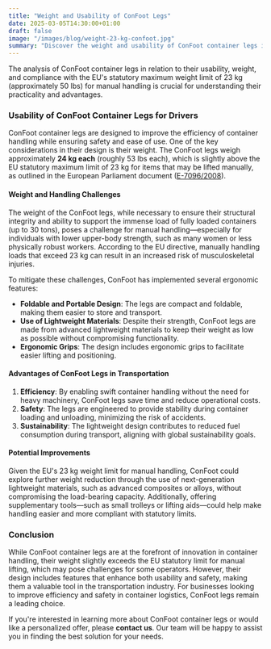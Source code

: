 ```yaml
---
title: "Weight and Usability of ConFoot Legs"
date: 2025-03-05T14:30:00+01:00
draft: false
image: "/images/blog/weight-23-kg-confoot.jpg"
summary: "Discover the weight and usability of ConFoot container legs in relation to the EU's statutory maximum weight limit of 23 kg for manual handling."
---
```


The analysis of ConFoot container legs in relation to their usability, weight, and compliance with the EU's statutory maximum weight limit of 23 kg (approximately 50 lbs) for manual handling is crucial for understanding their practicality and advantages.

### Usability of ConFoot Container Legs for Drivers

ConFoot container legs are designed to improve the efficiency of container handling while ensuring safety and ease of use. One of the key considerations in their design is their weight. The ConFoot legs weigh approximately **24 kg each** (roughly 53 lbs each), which is slightly above the EU statutory maximum limit of 23 kg for items that may be lifted manually, as outlined in the European Parliament document ([E-7096/2008](https://www.europarl.europa.eu/doceo/document/E-6-2008-7096_EN.html)).

#### Weight and Handling Challenges
The weight of the ConFoot legs, while necessary to ensure their structural integrity and ability to support the immense load of fully loaded containers (up to 30 tons), poses a challenge for manual handling—especially for individuals with lower upper-body strength, such as many women or less physically robust workers. According to the EU directive, manually handling loads that exceed 23 kg can result in an increased risk of musculoskeletal injuries.

To mitigate these challenges, ConFoot has implemented several ergonomic features:
- **Foldable and Portable Design**: The legs are compact and foldable, making them easier to store and transport.
- **Use of Lightweight Materials**: Despite their strength, ConFoot legs are made from advanced lightweight materials to keep their weight as low as possible without compromising functionality.
- **Ergonomic Grips**: The design includes ergonomic grips to facilitate easier lifting and positioning.

#### Advantages of ConFoot Legs in Transportation
1. **Efficiency**: By enabling swift container handling without the need for heavy machinery, ConFoot legs save time and reduce operational costs.
2. **Safety**: The legs are engineered to provide stability during container loading and unloading, minimizing the risk of accidents.
3. **Sustainability**: The lightweight design contributes to reduced fuel consumption during transport, aligning with global sustainability goals.

#### Potential Improvements
Given the EU's 23 kg weight limit for manual handling, ConFoot could explore further weight reduction through the use of next-generation lightweight materials, such as advanced composites or alloys, without compromising the load-bearing capacity. Additionally, offering supplementary tools—such as small trolleys or lifting aids—could help make handling easier and more compliant with statutory limits.

### Conclusion
While ConFoot container legs are at the forefront of innovation in container handling, their weight slightly exceeds the EU statutory limit for manual lifting, which may pose challenges for some operators. However, their design includes features that enhance both usability and safety, making them a valuable tool in the transportation industry. For businesses looking to improve efficiency and safety in container logistics, ConFoot legs remain a leading choice.

If you're interested in learning more about ConFoot container legs or would like a personalized offer, please **contact us**. Our team will be happy to assist you in finding the best solution for your needs.
